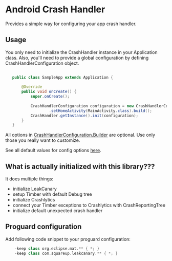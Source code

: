 # Android Crash Handler

Provides a simple way for configuring your app crash handler.

## Usage

You only need to initialize the CrashHandler instance in your Application class. Also, you'll need to provide a global configuration by defining CrashHandlerConfiguration object.

```java
    
   public class SampleApp extends Application {
   
       @Override
       public void onCreate() {
           super.onCreate();
   
           CrashHandlerConfiguration configuration = new CrashHandlerConfiguration.Builder(this).setLogLevel(LogLevel.FULL)
                   .setHomeActivity(MainActivity.class).build();
           CrashHandler.getInstance().init(configuration);
       }
   }
```

All options in [CrashHandlerConfiguration.Builder](https://github.com/zplesac/android-crash-handler/blob/master/crashhandler/src/main/java/com/zplesac/crashhandler/CrashHandlerConfiguration.java) are optional. Use only those you really want to customize.

See all default values for config options [here](https://github.com/zplesac/android-crash-handler/blob/master/crashhandler/src/main/java/com/zplesac/crashhandler/CrashHandlerConfiguration.java).

## What is actually initialized with this library???

It does multiple things:

* initialize LeakCanary 
* setup Timber with default Debug tree
* initialize Crashlytics
* connect your Timber exceptions to Crashlytics with CrashReportingTree
* initialize default unexpected crash handler

## Proguard configuration

Add following code snippet to your proguard configuration:

```groovy
    -keep class org.eclipse.mat.** { *; }
    -keep class com.squareup.leakcanary.** { *; }
```